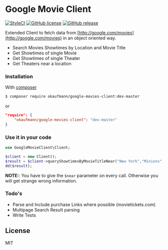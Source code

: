 # Google Movie Client
[![StyleCI](https://styleci.io/repos/30374769/shield)](https://styleci.io/repos/30374769)
[![GitHub license](https://img.shields.io/github/license/okaufmann/google-movie-client.svg?style=flat-square)](https://github.com/okaufmann/google-movie-client/blob/master/LICENSE)
[![GitHub release](https://img.shields.io/github/release/okaufmann/google-movie-client.svg?style=flat-square)](https://github.com/okaufmann/google-movie-client/releases)

Extended Client to fetch data from [http://google.com/movies](http://google.com/movies) in an object oriented way.

  - Search Movies Showtimes by Location and Movie Title
  - Get Showtimes of single Movie
  - Get Showtimes of single Theater
  - Get Theaters near a location

### Installation

With [composer](https://getcomposer.org/)

```sh
$ composer require okaufmann/google-movies-client:dev-master
```

or

```json
"require": {
    "okaufmann/google-movies-client": "dev-master"
}
```
### Use it in your code

```php
use GoogleMovieClient\Client;

$client = new Client();
$result = $client->queryShowtimesByMovieTitleNear("New York","Minions","en");
dd($result);
```

**NOTE:**: You have to give the `$near` parameter on every call. Otherwise you will get strange wrong information.

### Todo's

 - Parse and Include purchase Links where possible (movietickets.com)
 - Multipage Search Result parsing
 - Write Tests

License
----

MIT


